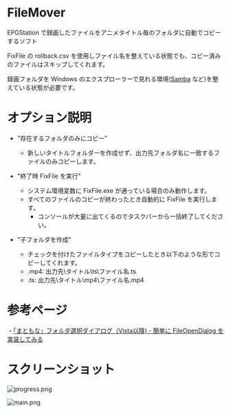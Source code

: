 # FileMover
EPGStation で録画したファイルをアニメタイトル毎のフォルダに自動でコピーするソフト

FixFile の rollback.csv を使用しファイル名を整えている状態でも、コピー済みのファイルはスキップしてくれます。

録画フォルダを Windows のエクスプローラーで見れる環境([Samba](https://qiita.com/k-Mata/items/8bee9e02e74565b6c147) など)を整えている状態が必要です。

# オプション説明
- "存在するフォルダのみにコピー"
  - 新しいタイトルフォルダーを作成せず、出力先フォルダ名に一致するファイルのみコピーします。

- "終了時 FixFile を実行"
  - システム環境変数に FixFile.exe が通っている場合のみ動作します。
  - すべてのファイルのコピーが終わったとき自動的に FixFile を実行します。
    - コンソールが大量に出てくるのでタスクバーから一括終了してください。

- "子フォルダを作成"
  - チェックを付けたファイルタイプをコピーしたとき以下のような形でコピーしてくれます。
  - .mp4: 出力先\\タイトル\\ts\\ファイル名.ts
  - .ts: 出力先\\タイトル\\mp4\\ファイル名.mp4

# 参考ページ
・[「まともな」フォルダ選択ダイアログ（Vista以降) - 簡単に FileOpenDialog を実装してみる](https://qiita.com/otagaisama-1/items/b0804b9d6d37d82950f7)

# スクリーンショット
![progress.png](https://github.com/SimplyRin/FileMover/blob/main/gif/progress.png?raw=true)

![main.png](https://github.com/SimplyRin/FileMover/blob/main/gif/progress.png?raw=true)
